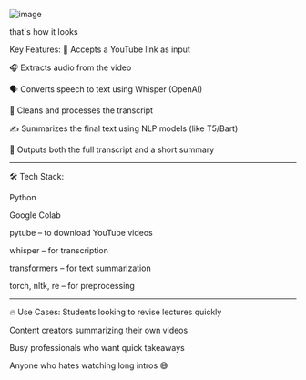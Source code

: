 ![image](https://github.com/user-attachments/assets/bd4f9948-ae33-4319-801c-54533622f123)

that`s how it looks 

Key Features:
🔗 Accepts a YouTube link as input

🎧 Extracts audio from the video

🗣️ Converts speech to text using Whisper (OpenAI)

🧠 Cleans and processes the transcript

✍️ Summarizes the final text using NLP models (like T5/Bart)

📄 Outputs both the full transcript and a short summary

------------------------------------------------------------------

🛠 Tech Stack:

Python

Google Colab

pytube – to download YouTube videos

whisper – for transcription

transformers – for text summarization

torch, nltk, re – for preprocessing

-----------------------------------------------------------------

🔥 Use Cases:
Students looking to revise lectures quickly

Content creators summarizing their own videos

Busy professionals who want quick takeaways

Anyone who hates watching long intros 😅
